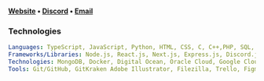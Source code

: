 <h4><a href="https://slekup.com" target="_blank">Website</a> • <a href="https://discord.gg/p5rxxQN7DT" target="_blank">Discord</a> • <a href="mailto:slekupvimplyrataqq@protonmail.com" target="_blank">Email</a></h4>

### Technologies
 
 ```yaml
Languages: TypeScript, JavaScript, Python, HTML, CSS, C, C++,PHP, SQL, C#.
Frameworks/Libraries: Node.js, React.js, Next.js, Express.js, Discord.js, WebSocket, Redux, TailwindCSS, Three.js, Bootstrap jQuery, GraphQL, SASS, Material UI, Django.
Technologies: MongoDB, Docker, Digital Ocean, Oracle Cloud, Google Cloud, Cloudflare, Stripe, Paypal, Unity, Firebase, Heroku.
Tools: Git/GitHub, GitKraken Adobe Illustrator, Filezilla, Trello, Figma, After Effects, Zoho Suite (mail), Photoshop, Premiere Pro, Postman, Insomnia.
 ```
